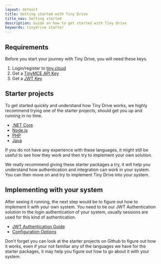 ```yaml
---
layout: default
title: Getting started with Tiny Drive
title_nav: Getting started
description: Guide on how to get started with Tiny Drive
keywords: tinydrive starter
---
```


## Requirements
Before you start your journey with Tiny Drive, you will need these keys.
1. Login/register to [tiny.cloud](https://apps.tiny.cloud/my-account/)
2. Get a [TinyMCE API Key](https://apps.tiny.cloud/my-account/key-manager/)
3. Get a [JWT Key](https://apps.tiny.cloud/my-account/jwt-key-manager/)

## Starter projects

To get started quickly and understand how Tiny Drive works, we highly recommend trying one of the starter projects, should get you up and running in no time.

- [.NET Core](https://github.com/tinymce/tinydrive-dotnet-mvc-starter)
- [Node.js](https://github.com/tinymce/tinydrive-nodejs-starter)
- [PHP](https://github.com/tinymce/tinydrive-php-starter)
- [Java](https://github.com/tinymce/tinydrive-java-spring-starter)

If you do not have any experience with these languages, it might still be useful to see how they work and then try to implement your own solution.

We really recommend giving these starter packages a try, it will help you understand how authentication and integration can work in your system. You can then move on and try to implement Tiny Drive into your system.

## Implementing with your system

After seeing it running, the next step would be to figure out how to implement it with your own system. You need to tie our JWT Authentication solution to the login authentication of your system, usually sessions are used for this kind of authentication.

- [JWT Authentication Guide]({{site.baseurl}}/tinydrive/jwt-authentication/) 
- [Configuration Options]({{site.baseurl}}/tinydrive/configuration/)

Don't forget you can look at the starter projects on Github to figure out how it works, even if your not familiar any of the languages we have for the starter packages, it may help you figure out how to go about it with your system.